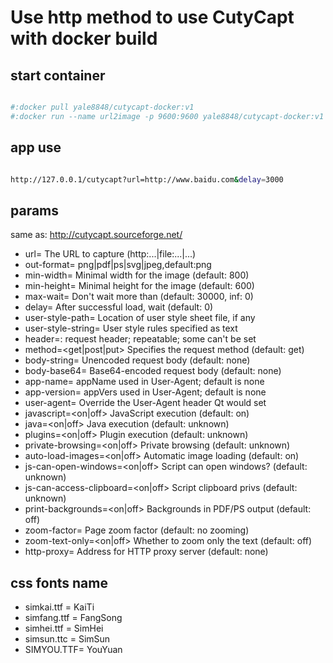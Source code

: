 
# Use http method to use CutyCapt with docker build

## start container

```bash

#:docker pull yale8848/cutycapt-docker:v1
#:docker run --name url2image -p 9600:9600 yale8848/cutycapt-docker:v1

```

## app use

```bash

http://127.0.0.1/cutycapt?url=http://www.baidu.com&delay=3000

```
## params

  same as: http://cutycapt.sourceforge.net/
          
  - url=<url>                    The URL to capture (http:...|file:...|...)     
  - out-format=<f>               png|pdf|ps|svg|jpeg,default:png 
  - min-width=<int>              Minimal width for the image (default: 800)   
  - min-height=<int>             Minimal height for the image (default: 600)  
  - max-wait=<ms>                Don't wait more than (default: 30000, inf: 0)
  - delay=<ms>                   After successful load, wait (default: 0)     
  - user-style-path=<path>       Location of user style sheet file, if any    
  - user-style-string=<css>      User style rules specified as text           
  - header=<name>:<value>        request header; repeatable; some can't be set
  - method=<get|post|put>        Specifies the request method (default: get)  
  - body-string=<string>         Unencoded request body (default: none)       
  - body-base64=<base64>         Base64-encoded request body (default: none)  
  - app-name=<name>              appName used in User-Agent; default is none  
  - app-version=<version>        appVers used in User-Agent; default is none  
  - user-agent=<string>          Override the User-Agent header Qt would set  
  - javascript=<on|off>          JavaScript execution (default: on)           
  - java=<on|off>                Java execution (default: unknown)            
  - plugins=<on|off>             Plugin execution (default: unknown)          
  - private-browsing=<on|off>    Private browsing (default: unknown)          
  - auto-load-images=<on|off>    Automatic image loading (default: on)        
  - js-can-open-windows=<on|off> Script can open windows? (default: unknown)  
  - js-can-access-clipboard=<on|off> Script clipboard privs (default: unknown)
  - print-backgrounds=<on|off>   Backgrounds in PDF/PS output (default: off)  
  - zoom-factor=<float>          Page zoom factor (default: no zooming)       
  - zoom-text-only=<on|off>      Whether to zoom only the text (default: off) 
  - http-proxy=<url>             Address for HTTP proxy server (default: none)
  
## css fonts name

- simkai.ttf = KaiTi
- simfang.ttf = FangSong
- simhei.ttf = SimHei
- simsun.ttc = SimSun
- SIMYOU.TTF= YouYuan